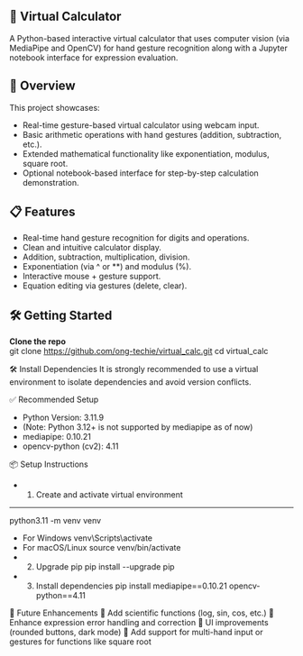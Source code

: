 ## 🧮 Virtual Calculator
A Python-based interactive virtual calculator that uses computer vision (via MediaPipe and OpenCV) for hand gesture recognition along with a Jupyter notebook interface for expression evaluation.

## 🚀 Overview
This project showcases:
* Real-time gesture-based virtual calculator using webcam input.
* Basic arithmetic operations with hand gestures (addition, subtraction, etc.).
* Extended mathematical functionality like exponentiation, modulus, square root.
* Optional notebook-based interface for step-by-step calculation demonstration.

## 📋 Features
*  Real-time hand gesture recognition for digits and operations.
*  Clean and intuitive calculator display.
*  Addition, subtraction, multiplication, division.
*  Exponentiation (via ^ or **) and modulus (%).
*  Interactive mouse + gesture support.
*  Equation editing via gestures (delete, clear).


## 🛠️ Getting Started
 **Clone the repo** <br>
   git clone https://github.com/ong-techie/virtual_calc.git
   cd virtual_calc
  
🛠️ Install Dependencies
  It is strongly recommended to use a virtual environment to isolate dependencies and avoid version conflicts.

✅ Recommended Setup
*  Python Version: 3.11.9
*  (Note: Python 3.12+ is not supported by mediapipe as of now)
*  mediapipe: 0.10.21
*  opencv-python (cv2): 4.11

📦 Setup Instructions
* 1. Create and activate virtual environment
---
  python3.11 -m venv venv
*  For Windows
  venv\Scripts\activate
*  For macOS/Linux
  source venv/bin/activate
*  2. Upgrade pip
  pip install --upgrade pip
*  3. Install dependencies
  pip install mediapipe==0.10.21 opencv-python==4.11
   
🧩 Future Enhancements
  🔭 Add scientific functions (log, sin, cos, etc.)
  🧠 Enhance expression error handling and correction
  🎨 UI improvements (rounded buttons, dark mode)
  👋 Add support for multi-hand input or gestures for functions like square root

